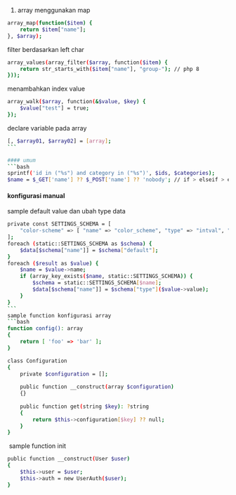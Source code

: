 1. array
menggunakan map
```bash
array_map(function($item) {
    return $item["name"];
}, $array);
```
filter berdasarkan left char
```bash
array_values(array_filter($array, function($item) {
    return str_starts_with($item["name"], "group-"); // php 8
}));
```
menambahkan index value
```bash
array_walk($array, function(&$value, $key) {
    $value["test"] = true;
});
```
declare variable pada array
```bash
[, $array01, $array02] = [array];
​```

#### umum
```bash
sprintf('id in ("%s") and category in ("%s")', $ids, $categories);
$name = $_GET['name'] ?? $_POST['name'] ?? 'nobody'; // if > elseif > else
```

#### konfigurasi manual
sample default value dan ubah type data
```bash
private const SETTINGS_SCHEMA = [
    "color-scheme" => [ "name" => "color_scheme", "type" => "intval", "default" => 1 ],
];
foreach (static::SETTINGS_SCHEMA as $schema) {
    $data[$schema["name"]] = $schema["default"];
}
foreach ($result as $value) {
    $name = $value->name;
    if (array_key_exists($name, static::SETTINGS_SCHEMA)) {
        $schema = static::SETTINGS_SCHEMA[$name];
        $data[$schema["name"]] = $schema["type"]($value->value);
    }
}
​```
sample function konfigurasi array
```bash
function config(): array
{
    return [ 'foo' => 'bar' ];
}

class Configuration
{
    private $configuration = [];
    
    public function __construct(array $configuration)
    {}
    
    public function get(string $key): ?string
    {
        return $this->configuration[$key] ?? null;
    }
}
```
​
sample function init
```bash
public function __construct(User $user)
{
    $this->user = $user;
    $this->auth = new UserAuth($user);
}
```
